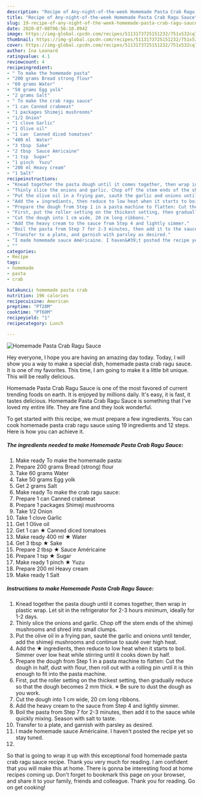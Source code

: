 ```yaml
---
description: "Recipe of Any-night-of-the-week Homemade Pasta Crab Ragu Sauce"
title: "Recipe of Any-night-of-the-week Homemade Pasta Crab Ragu Sauce"
slug: 19-recipe-of-any-night-of-the-week-homemade-pasta-crab-ragu-sauce
date: 2020-07-08T06:56:10.894Z
image: https://img-global.cpcdn.com/recipes/5113173725151232/751x532cq70/homemade-pasta-crab-ragu-sauce-recipe-main-photo.jpg
thumbnail: https://img-global.cpcdn.com/recipes/5113173725151232/751x532cq70/homemade-pasta-crab-ragu-sauce-recipe-main-photo.jpg
cover: https://img-global.cpcdn.com/recipes/5113173725151232/751x532cq70/homemade-pasta-crab-ragu-sauce-recipe-main-photo.jpg
author: Ina Leonard
ratingvalue: 4.1
reviewcount: 4
recipeingredient:
- " To make the homemade pasta"
- "200 grams Bread strong flour"
- "60 grams Water"
- "50 grams Egg yolk"
- "2 grams Salt"
- " To make the crab ragu sauce"
- "1 can Canned crabmeat"
- "1 packages Shimeji mushrooms"
- "1/2 Onion"
- "1 clove Garlic"
- "1 Olive oil"
- "1 can  Canned diced tomatoes"
- "400 ml  Water"
- "3 tbsp  Sake"
- "2 tbsp  Sauce Amricaine"
- "1 tsp  Sugar"
- "1 pinch  Yuzu"
- "200 ml Heavy cream"
- "1 Salt"
recipeinstructions:
- "Knead together the pasta dough until it comes together, then wrap in plastic wrap. Let sit in the refrigerator for 2-3 hours minimum, ideally for 1-2 days."
- "Thinly slice the onions and garlic. Chop off the stem ends of the shimeji mushrooms and shred into small clumps."
- "Put the olive oil in a frying pan, sauté the garlic and onions until tender, add the shimeji mushrooms and continue to sauté over high heat."
- "Add the ★ ingredients, then reduce to low heat when it starts to boil. Simmer over low heat while stirring until it cooks down by half."
- "Prepare the dough from Step 1 in a pasta machine to flatten: Cut the dough in half, dust with flour, then roll out with a rolling pin until it is thin enough to fit into the pasta machine."
- "First, put the roller setting on the thickest setting, then gradually reduce so that the dough becomes 2 mm thick. ※ Be sure to dust the dough as you work."
- "Cut the dough into 1 cm wide, 20 cm long ribbons."
- "Add the heavy cream to the sauce from Step 4 and lightly simmer."
- "Boil the pasta from Step 7 for 2-3 minutes, then add it to the sauce while quickly mixing. Season with salt to taste."
- "Transfer to a plate, and garnish with parsley as desired."
- "I made homemade sauce Américaine. I haven&#39;t posted the recipe yet so stay tuned."
- ""
categories:
- Recipe
tags:
- homemade
- pasta
- crab

katakunci: homemade pasta crab 
nutrition: 196 calories
recipecuisine: American
preptime: "PT20M"
cooktime: "PT60M"
recipeyield: "1"
recipecategory: Lunch

---
```



![Homemade Pasta Crab Ragu Sauce](https://img-global.cpcdn.com/recipes/5113173725151232/751x532cq70/homemade-pasta-crab-ragu-sauce-recipe-main-photo.jpg)

Hey everyone, I hope you are having an amazing day today. Today, I will show you a way to make a special dish, homemade pasta crab ragu sauce. It is one of my favorites. This time, I am going to make it a little bit unique. This will be really delicious.

Homemade Pasta Crab Ragu Sauce is one of the most favored of current trending foods on earth. It is enjoyed by millions daily. It's easy, it is fast, it tastes delicious. Homemade Pasta Crab Ragu Sauce is something that I've loved my entire life. They are fine and they look wonderful.




To get started with this recipe, we must prepare a few ingredients. You can cook homemade pasta crab ragu sauce using 19 ingredients and 12 steps. Here is how you can achieve it.

<!--inarticleads1-->

##### The ingredients needed to make Homemade Pasta Crab Ragu Sauce:

1. Make ready  To make the homemade pasta:
1. Prepare 200 grams Bread (strong) flour
1. Take 60 grams Water
1. Take 50 grams Egg yolk
1. Get 2 grams Salt
1. Make ready  To make the crab ragu sauce:
1. Prepare 1 can Canned crabmeat
1. Prepare 1 packages Shimeji mushrooms
1. Take 1/2 Onion
1. Take 1 clove Garlic
1. Get 1 Olive oil
1. Get 1 can ★ Canned diced tomatoes
1. Make ready 400 ml ★ Water
1. Get 3 tbsp ★ Sake
1. Prepare 2 tbsp ★ Sauce Américaine
1. Prepare 1 tsp ★ Sugar
1. Make ready 1 pinch ★ Yuzu
1. Prepare 200 ml Heavy cream
1. Make ready 1 Salt




<!--inarticleads2-->

##### Instructions to make Homemade Pasta Crab Ragu Sauce:

1. Knead together the pasta dough until it comes together, then wrap in plastic wrap. Let sit in the refrigerator for 2-3 hours minimum, ideally for 1-2 days.
1. Thinly slice the onions and garlic. Chop off the stem ends of the shimeji mushrooms and shred into small clumps.
1. Put the olive oil in a frying pan, sauté the garlic and onions until tender, add the shimeji mushrooms and continue to sauté over high heat.
1. Add the ★ ingredients, then reduce to low heat when it starts to boil. Simmer over low heat while stirring until it cooks down by half.
1. Prepare the dough from Step 1 in a pasta machine to flatten: Cut the dough in half, dust with flour, then roll out with a rolling pin until it is thin enough to fit into the pasta machine.
1. First, put the roller setting on the thickest setting, then gradually reduce so that the dough becomes 2 mm thick. ※ Be sure to dust the dough as you work.
1. Cut the dough into 1 cm wide, 20 cm long ribbons.
1. Add the heavy cream to the sauce from Step 4 and lightly simmer.
1. Boil the pasta from Step 7 for 2-3 minutes, then add it to the sauce while quickly mixing. Season with salt to taste.
1. Transfer to a plate, and garnish with parsley as desired.
1. I made homemade sauce Américaine. I haven&#39;t posted the recipe yet so stay tuned.
1. 




So that is going to wrap it up with this exceptional food homemade pasta crab ragu sauce recipe. Thank you very much for reading. I am confident that you will make this at home. There is gonna be interesting food at home recipes coming up. Don't forget to bookmark this page on your browser, and share it to your family, friends and colleague. Thank you for reading. Go on get cooking!
